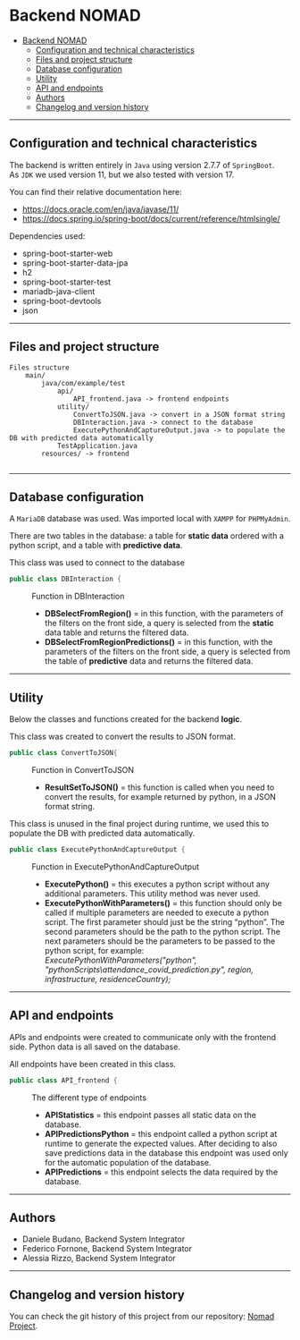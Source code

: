 # Backend NOMAD

- [Backend NOMAD](#backend-nomad)
  - [Configuration and technical characteristics](#configuration-and-technical-characteristics)
  - [Files and project structure](#files-and-project-structure)
  - [Database configuration](#database-configuration)
  - [Utility](#utility)
  - [API and endpoints](#api-and-endpoints)
  - [Authors](#authors)
  - [Changelog and version history](#changelog-and-version-history)

---
## Configuration and technical characteristics
The backend is written entirely in `Java` using version 2.7.7 of `SpringBoot`.  
As `JDK` we used version 11, but we also tested with version 17.

You can find their relative documentation here:
- https://docs.oracle.com/en/java/javase/11/
- https://docs.spring.io/spring-boot/docs/current/reference/htmlsingle/

Dependencies used:
- spring-boot-starter-web
- spring-boot-starter-data-jpa
- h2
- spring-boot-starter-test
- mariadb-java-client
- spring-boot-devtools
- json

---
## Files and project structure

```
Files structure
    main/
        java/com/example/test
            api/
                API_frontend.java -> frontend endpoints
            utility/
                ConvertToJSON.java -> convert in a JSON format string
                DBInteraction.java -> connect to the database
                ExecutePythonAndCaptureOutput.java -> to populate the DB with predicted data automatically
            TestApplication.java
        resources/ -> frontend
            
```

---
## Database configuration
A `MariaDB` database was used.
Was imported local with `XAMPP` for `PHPMyAdmin`.

There are two tables in the database: a table for **static data** ordered with a python script, and a table with **predictive data**.

This class was used to connect to the database
```java
public class DBInteraction {    
```
<dl>
  <dd>
    Function in DBInteraction

  - **DBSelectFromRegion()** =  in this function, with the parameters of the filters on the front side, a query is selected from the **static** data table and returns the filtered data.
  - **DBSelectFromRegionPredictions()** = in this function, with the parameters of the filters on the front side, a query is selected from the table of **predictive** data and returns the filtered data.
  </dd>
</dl>


---
## Utility
Below the classes and functions created for the backend **logic**.

This class was created to convert the results to JSON format.

```java
public class ConvertToJSON{    
```

<dl>
  <dd>
    Function in ConvertToJSON

  - **ResultSetToJSON()** =  this function is called when you need to convert the results, for example returned by python, in a JSON format string.
  </dd>
</dl>

This class is unused in the final project during runtime, we used this to populate the DB with predicted data automatically.

```java
public class ExecutePythonAndCaptureOutput {   
```

<dl>
  <dd>
    Function in ExecutePythonAndCaptureOutput

  - **ExecutePython()** = this executes a python script without any additional parameters. This utility method was never used.
  - **ExecutePythonWithParameters()** = this function should only be called if multiple parameters are needed to execute a python script. The first parameter should just be the string “python”.  The second parameters should be the path to the python script. The next parameters should be the parameters to be passed to the python script, for example: 
  _ExecutePythonWithParameters("python", "pythonScripts\\attendance_covid_prediction.py", region, infrastructure, residenceCountry);_
  </dd>
</dl>

---
## API and endpoints
APIs and endpoints were created to communicate only with the frontend side. Python data is all saved on the database.

All endpoints have been created in this class.
```java
public class API_frontend {   
```
<dl>
  <dd>
    The different type of endpoints

  - **APIStatistics** = this endpoint passes all static data on the database.
  - **APIPredictionsPython** = this endpoint called a python script at runtime to generate the expected values. After deciding to also save predictions data in the database this endpoint was used only for the automatic population of the database.
  - **APIPredictions** = this endpoint selects the data required by the database.
  </dd>
</dl>

---
## Authors
- Daniele Budano, Backend System Integrator
- Federico Fornone, Backend System Integrator
- Alessia Rizzo, Backend System Integrator

---
## Changelog and version history

You can check the git history of this project from our repository:
[Nomad Project](https://github.com/FedericoFornone/Laboratorio_Integrato).



